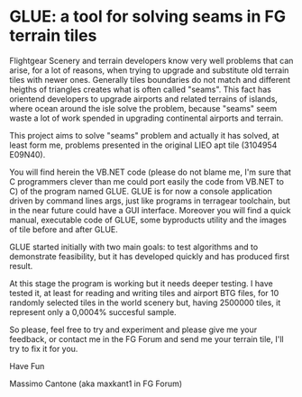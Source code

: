 # GLUE: a tool for solving seams in FG terrain tiles

Flightgear Scenery and terrain developers know very well problems that can arise, for a lot of reasons, when trying to upgrade and substitute old terrain tiles with newer ones.
Generally tiles boundaries do not match and different heigths of triangles creates what is often called "seams".
This fact has orientend developers to upgrade airports and related terrains of islands, where ocean around the isle solve the problem, because "seams" seem waste a lot of work spended in upgrading continental airports and terrain.

This project aims to solve "seams" problem and actually it has solved, at least form me, problems  presented in the original LIEO apt tile (3104954 E09N40).

You will find herein the VB.NET code (please do not blame me, I'm sure that C programmers clever than me could port easily the code from VB.NET to C) of the program named GLUE.
GLUE is for now a console application driven by command lines args, just like programs in terragear toolchain, but in the near future could have a GUI interface.
Moreover you will find a quick manual, executable code of GLUE, some byproducts utility and the images of tile before and after GLUE.

GLUE started initially with two main goals: to test algorithms and to demonstrate feasibility, but it has developed quickly and has produced first result.

At this stage the program is working but it needs deeper testing. I have tested it, at least for reading and writing tiles and airport BTG files, for 10 randomly selected tiles in the world scenery but, having 2500000 tiles, it represent only a 0,0004% succesful sample.

So please, feel free to try and experiment and please give me your feedback, or contact me in the FG Forum and send me your terrain tile, I'll try to fix it for you.

Have Fun

Massimo Cantone (aka maxkant1 in FG Forum)
